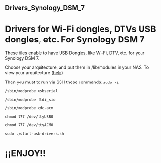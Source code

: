 ##  Drivers_Synology_DSM_7
# Drivers for Wi-Fi dongles, DTVs USB dongles, etc. For Synology DSM 7

These files enable to have USB Dongles, like Wi-Fi, DTV, etc. for your Synology DSM 7.

Choose your arquitecture, and put them in /lib/modules in your NAS.
To view your arquitecture ([help](https://kb.synology.com/es-es/DSM/tutorial/What_kind_of_CPU_does_my_NAS_have))

Then you must to run via SSH these commands:
`sudo -i`

`/sbin/modprobe usbserial`

`/sbin/modprobe ftdi_sio`

`/sbin/modprobe cdc-acm`

`chmod 777 /dev/ttyUSB0`

`chmod 777 /dev/ttyACM0`

`sudo ./start-usb-drivers.sh`




# ¡¡ENJOY!!
